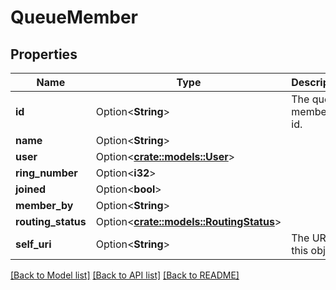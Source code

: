 # QueueMember

## Properties

Name | Type | Description | Notes
------------ | ------------- | ------------- | -------------
**id** | Option<**String**> | The queue member's id. | [optional]
**name** | Option<**String**> |  | [optional]
**user** | Option<[**crate::models::User**](User.md)> |  | [optional]
**ring_number** | Option<**i32**> |  | [optional]
**joined** | Option<**bool**> |  | [optional]
**member_by** | Option<**String**> |  | [optional]
**routing_status** | Option<[**crate::models::RoutingStatus**](RoutingStatus.md)> |  | [optional]
**self_uri** | Option<**String**> | The URI for this object | [optional][readonly]

[[Back to Model list]](../README.md#documentation-for-models) [[Back to API list]](../README.md#documentation-for-api-endpoints) [[Back to README]](../README.md)


